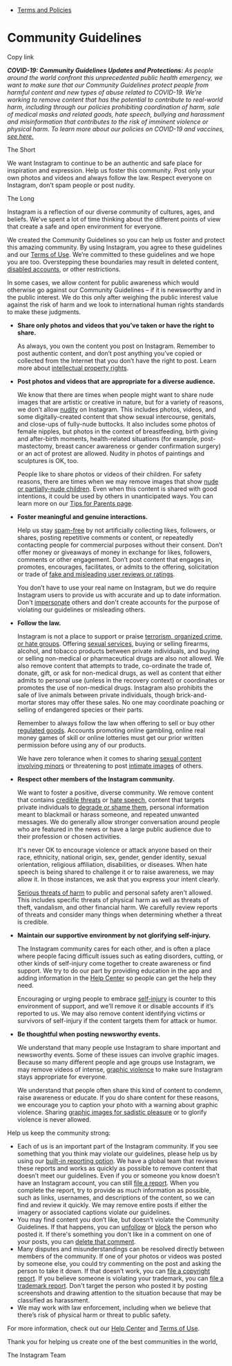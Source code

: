 *   [Terms and Policies](https://help.instagram.com/1417489251945243/?helpref=breadcrumb)

Community Guidelines
====================

Copy link

_**COVID-19: Community Guidelines Updates and Protections:** As people around the world confront this unprecedented public health emergency, we want to make sure that our Community Guidelines protect people from harmful content and new types of abuse related to COVID-19. We’re working to remove content that has the potential to contribute to real-world harm, including through our policies prohibiting coordination of harm, sale of medical masks and related goods, hate speech, bullying and harassment and misinformation that contributes to the risk of imminent violence or physical harm. To learn more about our policies on COVID-19 and vaccines, [see here.](https://help.instagram.com/697825587576762?helpref=faq_content)_

The Short

We want Instagram to continue to be an authentic and safe place for inspiration and expression. Help us foster this community. Post only your own photos and videos and always follow the law. Respect everyone on Instagram, don’t spam people or post nudity.

The Long

Instagram is a reflection of our diverse community of cultures, ages, and beliefs. We’ve spent a lot of time thinking about the different points of view that create a safe and open environment for everyone.

We created the Community Guidelines so you can help us foster and protect this amazing community. By using Instagram, you agree to these guidelines and our [Terms of Use](https://www.instagram.com/legal/terms). We’re committed to these guidelines and we hope you are too. Overstepping these boundaries may result in deleted content, [disabled accounts](https://help.instagram.com/366993040048856?helpref=faq_content), or other restrictions.

In some cases, we allow content for public awareness which would otherwise go against our Community Guidelines – if it is newsworthy and in the public interest. We do this only after weighing the public interest value against the risk of harm and we look to international human rights standards to make these judgments.

*   **Share only photos and videos that you’ve taken or have the right to share.**
    
    As always, you own the content you post on Instagram. Remember to post authentic content, and don’t post anything you’ve copied or collected from the Internet that you don’t have the right to post. Learn more about [intellectual property rights](https://help.instagram.com/126382350847838?helpref=faq_content).
    
*   **Post photos and videos that are appropriate for a diverse audience.**
    
    We know that there are times when people might want to share nude images that are artistic or creative in nature, but for a variety of reasons, we don’t allow [nudity](https://l.instagram.com/?u=https%3A%2F%2Fwww.facebook.com%2Fcommunitystandards%2Fadult_nudity_sexual_activity&e=AT074BUblYpXskdjXuSq15sJ2z8Pan6Kt8b0i7ZoJXiAC7X8gnUyLX63b2lG7ioNaQ67BhX1n6qEvO4JCWjnd2bF75J2c86baH5VOwpKatw-Y8LvYaL1ql9Ct4TeXFI6KkO6ovH7-1pRRON_mrd-5g) on Instagram. This includes photos, videos, and some digitally-created content that show sexual intercourse, genitals, and close-ups of fully-nude buttocks. It also includes some photos of female nipples, but photos in the context of breastfeeding, birth giving and after-birth moments, health-related situations (for example, post-mastectomy, breast cancer awareness or gender confirmation surgery) or an act of protest are allowed. Nudity in photos of paintings and sculptures is OK, too.
    
    People like to share photos or videos of their children. For safety reasons, there are times when we may remove images that show [nude or partially-nude children](https://l.instagram.com/?u=https%3A%2F%2Fwww.facebook.com%2Fcommunitystandards%2Fchild_nudity_sexual_exploitation&e=AT074BUblYpXskdjXuSq15sJ2z8Pan6Kt8b0i7ZoJXiAC7X8gnUyLX63b2lG7ioNaQ67BhX1n6qEvO4JCWjnd2bF75J2c86baH5VOwpKatw-Y8LvYaL1ql9Ct4TeXFI6KkO6ovH7-1pRRON_mrd-5g). Even when this content is shared with good intentions, it could be used by others in unanticipated ways. You can learn more on our [Tips for Parents page](https://help.instagram.com/154475974694511/?helpref=faq_content).
    
*   **Foster meaningful and genuine interactions.**
    
    Help us stay [spam-free](https://l.instagram.com/?u=https%3A%2F%2Fwww.facebook.com%2Fcommunitystandards%2Fspam&e=AT074BUblYpXskdjXuSq15sJ2z8Pan6Kt8b0i7ZoJXiAC7X8gnUyLX63b2lG7ioNaQ67BhX1n6qEvO4JCWjnd2bF75J2c86baH5VOwpKatw-Y8LvYaL1ql9Ct4TeXFI6KkO6ovH7-1pRRON_mrd-5g) by not artificially collecting likes, followers, or shares, posting repetitive comments or content, or repeatedly contacting people for commercial purposes without their consent. Don’t offer money or giveaways of money in exchange for likes, followers, comments or other engagement. Don’t post content that engages in, promotes, encourages, facilitates, or admits to the offering, solicitation or trade of [fake and misleading user reviews or ratings](https://l.instagram.com/?u=https%3A%2F%2Fwww.facebook.com%2Fcommunitystandards%2Ffraud_deception&e=AT074BUblYpXskdjXuSq15sJ2z8Pan6Kt8b0i7ZoJXiAC7X8gnUyLX63b2lG7ioNaQ67BhX1n6qEvO4JCWjnd2bF75J2c86baH5VOwpKatw-Y8LvYaL1ql9Ct4TeXFI6KkO6ovH7-1pRRON_mrd-5g).
    
    You don’t have to use your real name on Instagram, but we do require Instagram users to provide us with accurate and up to date information. Don't [impersonate](https://l.instagram.com/?u=https%3A%2F%2Fwww.facebook.com%2Fcommunitystandards%2Fmisrepresentation&e=AT074BUblYpXskdjXuSq15sJ2z8Pan6Kt8b0i7ZoJXiAC7X8gnUyLX63b2lG7ioNaQ67BhX1n6qEvO4JCWjnd2bF75J2c86baH5VOwpKatw-Y8LvYaL1ql9Ct4TeXFI6KkO6ovH7-1pRRON_mrd-5g) others and don't create accounts for the purpose of violating our guidelines or misleading others.
    
*   **Follow the law.**
    
    Instagram is not a place to support or praise [terrorism, organized crime, or hate groups](https://l.instagram.com/?u=https%3A%2F%2Fwww.facebook.com%2Fcommunitystandards%2Fdangerous_individuals_organizations&e=AT074BUblYpXskdjXuSq15sJ2z8Pan6Kt8b0i7ZoJXiAC7X8gnUyLX63b2lG7ioNaQ67BhX1n6qEvO4JCWjnd2bF75J2c86baH5VOwpKatw-Y8LvYaL1ql9Ct4TeXFI6KkO6ovH7-1pRRON_mrd-5g). Offering [sexual services](https://l.instagram.com/?u=https%3A%2F%2Fwww.facebook.com%2Fcommunitystandards%2Fsexual_solicitation&e=AT074BUblYpXskdjXuSq15sJ2z8Pan6Kt8b0i7ZoJXiAC7X8gnUyLX63b2lG7ioNaQ67BhX1n6qEvO4JCWjnd2bF75J2c86baH5VOwpKatw-Y8LvYaL1ql9Ct4TeXFI6KkO6ovH7-1pRRON_mrd-5g), buying or selling firearms, alcohol, and tobacco products between private individuals, and buying or selling non-medical or pharmaceutical drugs are also not allowed. We also remove content that attempts to trade, co-ordinate the trade of, donate, gift, or ask for non-medical drugs, as well as content that either admits to personal use (unless in the recovery context) or coordinates or promotes the use of non-medical drugs. Instagram also prohibits the sale of live animals between private individuals, though brick-and-mortar stores may offer these sales. No one may coordinate poaching or selling of endangered species or their parts.
    
    Remember to always follow the law when offering to sell or buy other [regulated goods](https://l.instagram.com/?u=https%3A%2F%2Fwww.facebook.com%2Fcommunitystandards%2Fregulated_goods&e=AT074BUblYpXskdjXuSq15sJ2z8Pan6Kt8b0i7ZoJXiAC7X8gnUyLX63b2lG7ioNaQ67BhX1n6qEvO4JCWjnd2bF75J2c86baH5VOwpKatw-Y8LvYaL1ql9Ct4TeXFI6KkO6ovH7-1pRRON_mrd-5g). Accounts promoting online gambling, online real money games of skill or online lotteries must get our prior written permission before using any of our products.
    
    We have zero tolerance when it comes to sharing [sexual content involving minors](https://l.instagram.com/?u=https%3A%2F%2Fwww.facebook.com%2Fcommunitystandards%2Fchild_nudity_sexual_exploitation&e=AT074BUblYpXskdjXuSq15sJ2z8Pan6Kt8b0i7ZoJXiAC7X8gnUyLX63b2lG7ioNaQ67BhX1n6qEvO4JCWjnd2bF75J2c86baH5VOwpKatw-Y8LvYaL1ql9Ct4TeXFI6KkO6ovH7-1pRRON_mrd-5g) or threatening to post [intimate images](https://l.instagram.com/?u=https%3A%2F%2Fwww.facebook.com%2Fcommunitystandards%2Fsexual_exploitation_adults&e=AT074BUblYpXskdjXuSq15sJ2z8Pan6Kt8b0i7ZoJXiAC7X8gnUyLX63b2lG7ioNaQ67BhX1n6qEvO4JCWjnd2bF75J2c86baH5VOwpKatw-Y8LvYaL1ql9Ct4TeXFI6KkO6ovH7-1pRRON_mrd-5g) of others.
    
*   **Respect other members of the Instagram community.**
    
    We want to foster a positive, diverse community. We remove content that contains [credible threats](https://l.instagram.com/?u=https%3A%2F%2Fwww.facebook.com%2Fcommunitystandards%2Fcredible_violence&e=AT074BUblYpXskdjXuSq15sJ2z8Pan6Kt8b0i7ZoJXiAC7X8gnUyLX63b2lG7ioNaQ67BhX1n6qEvO4JCWjnd2bF75J2c86baH5VOwpKatw-Y8LvYaL1ql9Ct4TeXFI6KkO6ovH7-1pRRON_mrd-5g) or [hate speech](https://l.instagram.com/?u=https%3A%2F%2Fwww.facebook.com%2Fcommunitystandards%2Fhate_speech&e=AT074BUblYpXskdjXuSq15sJ2z8Pan6Kt8b0i7ZoJXiAC7X8gnUyLX63b2lG7ioNaQ67BhX1n6qEvO4JCWjnd2bF75J2c86baH5VOwpKatw-Y8LvYaL1ql9Ct4TeXFI6KkO6ovH7-1pRRON_mrd-5g), content that targets private individuals to [degrade or shame them](https://l.instagram.com/?u=https%3A%2F%2Fwww.facebook.com%2Fcommunitystandards%2Fbullying&e=AT074BUblYpXskdjXuSq15sJ2z8Pan6Kt8b0i7ZoJXiAC7X8gnUyLX63b2lG7ioNaQ67BhX1n6qEvO4JCWjnd2bF75J2c86baH5VOwpKatw-Y8LvYaL1ql9Ct4TeXFI6KkO6ovH7-1pRRON_mrd-5g), personal information meant to blackmail or harass someone, and repeated unwanted messages. We do generally allow stronger conversation around people who are featured in the news or have a large public audience due to their profession or chosen activities.
    
    It's never OK to encourage violence or attack anyone based on their race, ethnicity, national origin, sex, gender, gender identity, sexual orientation, religious affiliation, disabilities, or diseases. When hate speech is being shared to challenge it or to raise awareness, we may allow it. In those instances, we ask that you express your intent clearly.
    
    [Serious threats of harm](https://l.instagram.com/?u=https%3A%2F%2Fwww.facebook.com%2Fcommunitystandards%2Fcredible_violence&e=AT074BUblYpXskdjXuSq15sJ2z8Pan6Kt8b0i7ZoJXiAC7X8gnUyLX63b2lG7ioNaQ67BhX1n6qEvO4JCWjnd2bF75J2c86baH5VOwpKatw-Y8LvYaL1ql9Ct4TeXFI6KkO6ovH7-1pRRON_mrd-5g) to public and personal safety aren't allowed. This includes specific threats of physical harm as well as threats of theft, vandalism, and other financial harm. We carefully review reports of threats and consider many things when determining whether a threat is credible.
    
*   **Maintain our supportive environment by not glorifying self-injury.**
    
    The Instagram community cares for each other, and is often a place where people facing difficult issues such as eating disorders, cutting, or other kinds of self-injury come together to create awareness or find support. We try to do our part by providing education in the app and adding information in the [Help Center](https://help.instagram.com/) so people can get the help they need.
    
    Encouraging or urging people to embrace [self-injury](https://l.instagram.com/?u=https%3A%2F%2Fwww.facebook.com%2Fcommunitystandards%2Fsuicide_self_injury_violence&e=AT074BUblYpXskdjXuSq15sJ2z8Pan6Kt8b0i7ZoJXiAC7X8gnUyLX63b2lG7ioNaQ67BhX1n6qEvO4JCWjnd2bF75J2c86baH5VOwpKatw-Y8LvYaL1ql9Ct4TeXFI6KkO6ovH7-1pRRON_mrd-5g) is counter to this environment of support, and we’ll remove it or disable accounts if it’s reported to us. We may also remove content identifying victims or survivors of self-injury if the content targets them for attack or humor.
    
*   **Be thoughtful when posting newsworthy events.**
    
    We understand that many people use Instagram to share important and newsworthy events. Some of these issues can involve graphic images. Because so many different people and age groups use Instagram, we may remove videos of intense, [graphic violence](https://l.instagram.com/?u=https%3A%2F%2Fwww.facebook.com%2Fcommunitystandards%2Fgraphic_violence&e=AT074BUblYpXskdjXuSq15sJ2z8Pan6Kt8b0i7ZoJXiAC7X8gnUyLX63b2lG7ioNaQ67BhX1n6qEvO4JCWjnd2bF75J2c86baH5VOwpKatw-Y8LvYaL1ql9Ct4TeXFI6KkO6ovH7-1pRRON_mrd-5g) to make sure Instagram stays appropriate for everyone.
    
    We understand that people often share this kind of content to condemn, raise awareness or educate. If you do share content for these reasons, we encourage you to caption your photo with a warning about graphic violence. Sharing [graphic images for sadistic pleasure](https://l.instagram.com/?u=https%3A%2F%2Fwww.facebook.com%2Fcommunitystandards%2Fcruel_insensitive&e=AT074BUblYpXskdjXuSq15sJ2z8Pan6Kt8b0i7ZoJXiAC7X8gnUyLX63b2lG7ioNaQ67BhX1n6qEvO4JCWjnd2bF75J2c86baH5VOwpKatw-Y8LvYaL1ql9Ct4TeXFI6KkO6ovH7-1pRRON_mrd-5g) or to glorify violence is never allowed.
    

Help us keep the community strong:

*   Each of us is an important part of the Instagram community. If you see something that you think may violate our guidelines, please help us by using our [built-in reporting option](https://help.instagram.com/165828726894770?helpref=faq_content). We have a global team that reviews these reports and works as quickly as possible to remove content that doesn’t meet our guidelines. Even if you or someone you know doesn’t have an Instagram account, you can still [file a report](https://help.instagram.com/contact/383679321740945). When you complete the report, try to provide as much information as possible, such as links, usernames, and descriptions of the content, so we can find and review it quickly. We may remove entire posts if either the imagery or associated captions violate our guidelines.
*   You may find content you don’t like, but doesn’t violate the Community Guidelines. If that happens, you can [unfollow](https://help.instagram.com/286340048138725?helpref=faq_content) or [block](https://help.instagram.com/426700567389543/?helpref=faq_content) the person who posted it. If there's something you don't like in a comment on one of your posts, you can [delete that comment](https://help.instagram.com/289098941190483?helpref=faq_content).
*   Many disputes and misunderstandings can be resolved directly between members of the community. If one of your photos or videos was posted by someone else, you could try commenting on the post and asking the person to take it down. If that doesn’t work, you can [file a copyright report](https://help.instagram.com/126382350847838?helpref=faq_content). If you believe someone is violating your trademark, you can [file a trademark report](https://help.instagram.com/222826637847963?helpref=faq_content). Don't target the person who posted it by posting screenshots and drawing attention to the situation because that may be classified as harassment.
*   We may work with law enforcement, including when we believe that there’s risk of physical harm or threat to public safety.

For more information, check out our [Help Center](https://help.instagram.com/) and [Terms of Use](https://l.instagram.com/?u=http%3A%2F%2Finstagram.com%2Flegal%2Fterms%2F%23&e=AT074BUblYpXskdjXuSq15sJ2z8Pan6Kt8b0i7ZoJXiAC7X8gnUyLX63b2lG7ioNaQ67BhX1n6qEvO4JCWjnd2bF75J2c86baH5VOwpKatw-Y8LvYaL1ql9Ct4TeXFI6KkO6ovH7-1pRRON_mrd-5g).

Thank you for helping us create one of the best communities in the world,

The Instagram Team